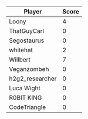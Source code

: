 | Player          | Score |
| --------------- | ----- |
| Loony           | 4     |
| ThatGuyCarl     | 0     |
| Segostaurus     | 0     |
| whitehat        | 2     |
| Willbert        | 7     |
| Veganzombeh     | 0     |
| h2g2_researcher | 0     |
| Luca Wight      | 0     |
| R0BIT KING      | 0     |
| CodeTriangle    | 0     |